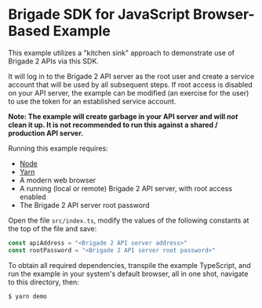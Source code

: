 # Brigade SDK for JavaScript Browser-Based Example

This example utilizes a "kitchen sink" approach to demonstrate use of Brigade 2
APIs via this SDK.

It will log in to the Brigade 2 API server as the root user and create a service
account that will be used by all subsequent steps. If root access is disabled on
your API server, the example can be modified (an exercise for the user) to use
the token for an established service account.

__Note: The example will create garbage in your API server and will _not_ clean
it up. It is not recommended to run this against a shared / production API
server.__

Running this example requires:

* [Node](https://nodejs.org/en/)
* [Yarn](https://yarnpkg.com/)
* A modern web browser
* A running (local or remote) Brigade 2 API server, with root access enabled
* The Brigade 2 API server root password

Open the file `src/index.ts`, modify the values of the following constants at
the top of the file and save:

```typescript
const apiAddress = "<Brigade 2 API server address>"
const rootPassword = "<Brigade 2 API server root password>"
```

To obtain all required dependencies, transpile the example TypeScript, and run
the example in your system's default browser, all in one shot, navigate to this
directory, then:

```shell
$ yarn demo
```
